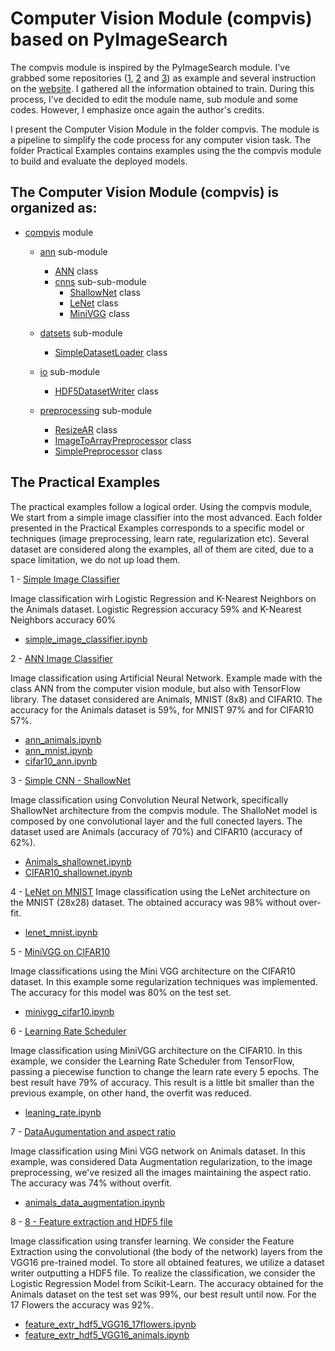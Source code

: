 # Computer Vision Module (compvis) based on PyImageSearch

The compvis module is inspired by the PyImageSearch module. I've grabbed some repositories ([1](https://github.com/Sid2697/pyimage-Learning), [2](https://github.com/meizhoubao/pyimagesearch) and [3](https://github.com/dloperab/PyImageSearch-CV-DL-CrashCourse)) as example and several instruction on the [website](https://www.pyimagesearch.com/). I gathered all the information obtained to train. During this process, I've decided to edit the module name, sub module and some codes. However, I emphasize once again the author's credits.

I present the Computer Vision Module in the folder compvis. The module is a pipeline to simplify the code process for any computer vision task. The folder Practical Examples contains examples using the the compvis module to build and evaluate the deployed models.

## The Computer Vision Module (compvis) is organized as:

- [compvis](https://github.com/IgorMeloS/Computer-Vision-Training/tree/main/ComputerVision%20Module/compvis) module

  - [ann](https://github.com/IgorMeloS/Computer-Vision-Training/tree/main/ComputerVision%20Module/compvis/ann) sub-module
    - [ANN](https://github.com/IgorMeloS/Computer-Vision-Training/blob/main/ComputerVision%20Module/compvis/ann/neuralnetwork.py) class
    - [cnns](https://github.com/IgorMeloS/Computer-Vision-Training/tree/main/ComputerVision%20Module/compvis/ann/cnns) sub-sub-module
      - [ShallowNet](https://github.com/IgorMeloS/Computer-Vision-Training/blob/main/ComputerVision%20Module/compvis/ann/cnns/shallownet.py) class
      - [LeNet](https://github.com/IgorMeloS/Computer-Vision-Training/blob/main/ComputerVision%20Module/compvis/ann/cnns/lenet.py) class
      - [MiniVGG](https://github.com/IgorMeloS/Computer-Vision-Training/blob/main/ComputerVision%20Module/compvis/ann/cnns/minivgg.py) class

  - [datsets](https://github.com/IgorMeloS/Computer-Vision-Training/tree/main/ComputerVision%20Module/compvis/datasets) sub-module
    - [SimpleDatasetLoader](https://github.com/IgorMeloS/Computer-Vision-Training/blob/main/ComputerVision%20Module/compvis/datasets/simpledatasetoader.py) class

  - [io](https://github.com/IgorMeloS/Computer-Vision-Training/tree/main/ComputerVision%20Module/compvis/io) sub-module
    - [HDF5DatasetWriter](https://github.com/IgorMeloS/Computer-Vision-Training/blob/main/ComputerVision%20Module/compvis/io/hdf5datasetwriter.py) class

  - [preprocessing](https://github.com/IgorMeloS/Computer-Vision-Training/tree/main/ComputerVision%20Module/compvis/preprocessing) sub-module
    - [ResizeAR](https://github.com/IgorMeloS/Computer-Vision-Training/blob/main/ComputerVision%20Module/compvis/preprocessing/resizear.py) class
    - [ImageToArrayPreprocessor](https://github.com/IgorMeloS/Computer-Vision-Training/blob/main/ComputerVision%20Module/compvis/preprocessing/imagetoarraypreprocessor.py) class
    - [SimplePreprocessor](https://github.com/IgorMeloS/Computer-Vision-Training/blob/main/ComputerVision%20Module/compvis/preprocessing/simplepreprocessor.py) class


## The Practical Examples

The practical examples follow a logical order. Using the compvis module, We start from a simple image classifier into the most advanced. Each folder presented in the Practical Examples corresponds to a specific model or techniques (image preprocessing, learn rate, regularization etc). Several dataset are considered along the examples, all of them are cited, due to a space limitation, we do not up load them.

1 - [Simple Image Classifier](https://github.com/IgorMeloS/Computer-Vision-Training/tree/main/ComputerVision%20Module/Pratical%20Examples/1%20-%20Simple%20Image%20Classifier)

Image classification wirh Logistic Regression and K-Nearest Neighbors on the Animals dataset. Logistic Regression accuracy 59% and K-Nearest Neighbors accuracy 60%
  - [simple_image_classifier.ipynb](https://github.com/IgorMeloS/Computer-Vision-Training/blob/main/ComputerVision%20Module/Pratical%20Examples/1%20-%20Simple%20Image%20Classifier/simple_image_classifier.ipynb)

2 - [ANN Image Classifier](https://github.com/IgorMeloS/Computer-Vision-Training/tree/main/ComputerVision%20Module/Pratical%20Examples/2%20-%20ANN_Image_Classifier)

Image classification using Artificial Neural Network. Example made with the class ANN from the computer vision module, but also with TensorFlow library. The dataset considered are Animals, MNIST (8x8) and CIFAR10. The accuracy for the Animals dataset is 59%, for MNIST 97% and for CIFAR10 57%.
  - [ann_animals.ipynb](https://github.com/IgorMeloS/Computer-Vision-Training/blob/main/ComputerVision%20Module/Pratical%20Examples/2%20-%20ANN_Image_Classifier/ann_animals.ipynb)
  - [ann_mnist.ipynb](https://github.com/IgorMeloS/Computer-Vision-Training/blob/main/ComputerVision%20Module/Pratical%20Examples/2%20-%20ANN_Image_Classifier/ann_mnist.ipynb)
  - [cifar10_ann.ipynb](https://github.com/IgorMeloS/Computer-Vision-Training/blob/main/ComputerVision%20Module/Pratical%20Examples/2%20-%20ANN_Image_Classifier/cifar10_ann.ipynb)

3 - [Simple CNN - ShallowNet](https://github.com/IgorMeloS/Computer-Vision-Training/tree/main/ComputerVision%20Module/Pratical%20Examples/3%20-%20Simple%20CNN)

Image classification using Convolution Neural Network, specifically ShallowNet architecture from the compvis module. The ShalloNet model is composed by one convolutional layer and the full conected layers. The dataset used are Animals (accuracy of 70%) and CIFAR10 (accuracy of 62%).
  - [Animals_shallownet.ipynb](https://github.com/IgorMeloS/Computer-Vision-Training/blob/main/ComputerVision%20Module/Pratical%20Examples/3%20-%20Simple%20CNN/Aninals_shallownet.ipynb)
  - [CIFAR10_shallownet.ipynb](https://github.com/IgorMeloS/Computer-Vision-Training/blob/main/ComputerVision%20Module/Pratical%20Examples/3%20-%20Simple%20CNN/CIFAR10_shallownet.ipynb)

4 - [LeNet on MNIST](https://github.com/IgorMeloS/Computer-Vision-Training/tree/main/ComputerVision%20Module/Pratical%20Examples/4%20-%20LeNet%20on%20MNIST)
Image classification using the LeNet architecture on the MNIST (28x28) dataset. The obtained accuracy was 98% without over-fit.
  - [lenet_mnist.ipynb](https://github.com/IgorMeloS/Computer-Vision-Training/blob/main/ComputerVision%20Module/Pratical%20Examples/4%20-%20LeNet%20on%20MNIST/lenet_mnist.ipynb)

5 - [MiniVGG on CIFAR10](https://github.com/IgorMeloS/Computer-Vision-Training/tree/main/ComputerVision%20Module/Pratical%20Examples/5%20-%20MiniVGG%20on%20CIFAR10)

Image classifications using the Mini VGG architecture on the CIFAR10 dataset. In this example some regularization techniques was implemented. The accuracy for this model was 80% on the test set.
  - [minivgg_cifar10.ipynb](https://github.com/IgorMeloS/Computer-Vision-Training/blob/main/ComputerVision%20Module/Pratical%20Examples/5%20-%20MiniVGG%20on%20CIFAR10/minivgg_cifar10.ipynb)

6 - [Learning Rate Scheduler](https://github.com/IgorMeloS/Computer-Vision-Training/tree/main/ComputerVision%20Module/Pratical%20Examples/6%20-%20Learning%20%20Rate%20Schedulers)

Image classification using MiniVGG architecture on the CIFAR10. In this example, we consider the Learning Rate Scheduler from TensorFlow, passing a piecewise function to change the learn rate every 5 epochs. The best result have 79% of accuracy. This result is a little bit smaller than the previous example, on other hand, the overfit was reduced.
  - [leaning_rate.ipynb](https://github.com/IgorMeloS/Computer-Vision-Training/blob/main/ComputerVision%20Module/Pratical%20Examples/6%20-%20Learning%20%20Rate%20Schedulers/learning_rate.ipynb)

7 - [DataAugumentation  and aspect ratio](https://github.com/IgorMeloS/Computer-Vision-Training/tree/main/ComputerVision%20Module/Pratical%20Examples/7%20-%20DataAugumentation%20%20and%20aspect%20ratio)

Image classification using Mini VGG network on Animals dataset. In this example, was considered Data Augmentation regularization, to the image preprocessing, we've resized all the images maintaining the aspect ratio. The accuracy was 74% without overfit.
  - [animals_data_augmentation.ipynb](https://github.com/IgorMeloS/Computer-Vision-Training/blob/main/ComputerVision%20Module/Pratical%20Examples/7%20-%20DataAugumentation%20%20and%20aspect%20ratio/animals_data_augmentation.ipynb)

8 - [8 - Feature extraction and HDF5 file](https://github.com/IgorMeloS/Computer-Vision-Training/tree/main/ComputerVision%20Module/Pratical%20Examples/8%20-%20Feature%20extraction%20and%20HDF5%20file)

Image classification using transfer learning. We consider the Feature Extraction using the convolutional (the body of the network) layers from the VGG16 pre-trained model. To store all obtained features, we utilize a dataset writer outputting a HDF5 file. To realize the classification, we consider the Logistic Regression Model from Scikit-Learn.  The accuracy obtained for the Animals dataset on the test set was 99%, our best result until now. For the 17 Flowers the accuracy was 92%.
  - [feature_extr_hdf5_VGG16_17flowers.ipynb](https://github.com/IgorMeloS/Computer-Vision-Training/blob/main/ComputerVision%20Module/Pratical%20Examples/8%20-%20Feature%20extraction%20and%20HDF5%20file/feature_extr_hdf5_VGG16_17flowers.ipynb)
  - [feature_extr_hdf5_VGG16_animals.ipynb](https://github.com/IgorMeloS/Computer-Vision-Training/blob/main/ComputerVision%20Module/Pratical%20Examples/8%20-%20Feature%20extraction%20and%20HDF5%20file/feature_extr_hdf5_VGG16_animals.ipynb)
